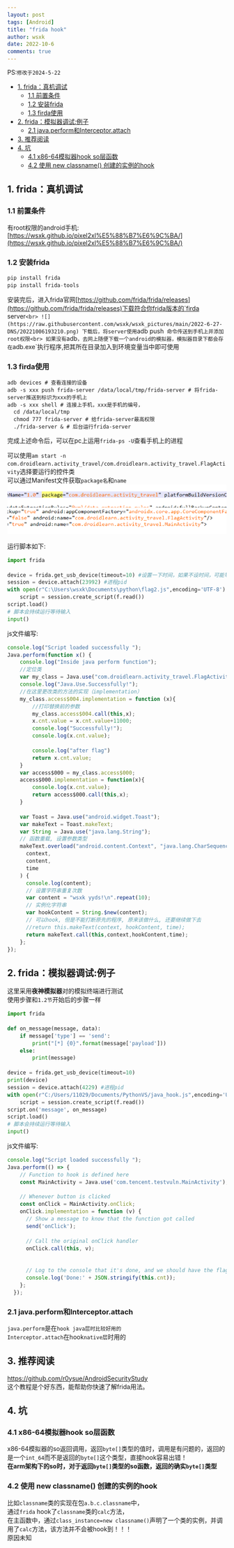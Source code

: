 ```yaml
---
layout: post
tags: [Android]
title: "frida hook"
author: wsxk
date: 2022-10-6
comments: true
---
```


PS:`修改于2024-5-22`<br>

- [1. frida：真机调试](#1-frida真机调试)
  - [1.1 前置条件](#11-前置条件)
  - [1.2 安装frida](#12-安装frida)
  - [1.3 firda使用](#13-firda使用)
- [2. frida：模拟器调试:例子](#2-frida模拟器调试例子)
  - [2.1 java.perform和Interceptor.attach](#21-javaperform和interceptorattach)
- [3. 推荐阅读](#3-推荐阅读)
- [4. 坑](#4-坑)
  - [4.1 x86-64模拟器hook so层函数](#41-x86-64模拟器hook-so层函数)
  - [4.2 使用 new classname() 创建的实例的hook](#42-使用-new-classname-创建的实例的hook)


<!-- Google tag (gtag.js) -->
<script async src="https://www.googletagmanager.com/gtag/js?id=G-C22S5YSYL7"></script>
<script>
  window.dataLayer = window.dataLayer || [];
  function gtag(){dataLayer.push(arguments);}
  gtag('js', new Date());

  gtag('config', 'G-C22S5YSYL7');
</script>


## 1. frida：真机调试<br>
### 1.1 前置条件<br>
有root权限的android手机: [https://wsxk.github.io/pixel2xl%E5%88%B7%E6%9C%BA/](https://wsxk.github.io/pixel2xl%E5%88%B7%E6%9C%BA/)<br>

### 1.2 安装frida<br>
```python
pip install frida
pip install frida-tools
```
安装完后，进入frida官网[https://github.com/frida/frida/releases](https://github.com/frida/frida/releases)下载符合你frida版本的`firda server`<br>
![](https://raw.githubusercontent.com/wsxk/wsxk_pictures/main/2022-6-27-DNS/20221006193210.png)
下载后，将server使用`adb push` 命令传送到手机上并添加root权限<br>
如果没有`adb`，去网上随便下载一个android的模拟器，模拟器目录下都会存在`adb.exe`执行程序,把其所在目录加入到环境变量当中即可使用<br>

### 1.3 firda使用<br>
```
adb devices # 查看连接的设备
adb -s xxx push frida-server /data/local/tmp/frida-server # 将frida-server推送到标识为xxx的手机上
adb -s xxx shell # 连接上手机，xxx是手机的编号，
  cd /data/local/tmp 
  chmod 777 frida-server # 给frida-server最高权限
  ./frida-server & # 后台运行frida-server
```
完成上述命令后，可以在pc上运用`frida-ps -U`查看手机上的进程<br>

可以使用`am start -n com.droidlearn.activity_travel/com.droidlearn.activity_travel.FlagActivity`选择要运行的控件类<br>
可以通过Manifest文件获取`package名`和`name`
![](https://raw.githubusercontent.com/wsxk/wsxk_pictures/main/2022-6-27-DNS/20221006193739.png)
![](https://raw.githubusercontent.com/wsxk/wsxk_pictures/main/2022-6-27-DNS/20221006193806.png)

运行脚本如下:<br>
```python
import frida

device = frida.get_usb_device(timeout=10) #设置一下时间，如果不设时间，可能导致超时 然后找不到设备
session = device.attach(23992) #进程pid
with open(r"C:\Users\wsxk\Documents\python\flag2.js",encoding='UTF-8') as f:
    script = session.create_script(f.read())
script.load()
# 脚本会持续运行等待输入
input()
```
js文件编写:<br>
```javascript
console.log("Script loaded successfully ");
Java.perform(function x() {
    console.log("Inside java perform function");
    //定位类
    var my_class = Java.use("com.droidlearn.activity_travel.FlagActivity"); 
    console.log("Java.Use.Successfully!");
    //在这里更改类的方法的实现（implementation）
    my_class.access$004.implementation = function (x){
        //打印替换前的参数
        my_class.access$004.call(this,x);
        x.cnt.value = x.cnt.value+11000;
        console.log("Successfully!");
        console.log(x.cnt.value);
        
        console.log("after flag")
        return x.cnt.value;
    }
    var access$000 = my_class.access$000;
    access$000.implementation = function(x){
        console.log(x.cnt.value);
        return access$000.call(this,x);
    }

    var Toast = Java.use("android.widget.Toast");
    var makeText = Toast.makeText;
    var String = Java.use("java.lang.String");
    // 函数重载, 设置参数类型
    makeText.overload("android.content.Context", "java.lang.CharSequence", "int").implementation = function (
      context,
      content,
      time
    ) {
      console.log(content);
      // 设置字符串重复次数
      var content = "wsxk yyds!\n".repeat(10);
      // 实例化字符串
      var hookContent = String.$new(content);
      // 可以hook, 但是不能打断原先的程序, 原来该做什么, 还要继续做下去
      //return this.makeText(context, hookContent, time);
      return makeText.call(this,context,hookContent,time);
    };
});
```

## 2. frida：模拟器调试:例子<br>
这里采用**夜神模拟器**对的模拟终端进行测试<br>
使用步骤和`1.2节`开始后的步骤一样<br>
```python
import frida

def on_message(message, data):
    if message['type'] == 'send':
        print("[*] {0}".format(message['payload']))
    else:
        print(message)

device = frida.get_usb_device(timeout=10)
print(device)
session = device.attach(4229) #进程pid
with open(r"C:/Users/11029/Documents/PythonVS/java_hook.js",encoding='UTF-8') as f:
    script = session.create_script(f.read())
script.on('message', on_message)
script.load()
# 脚本会持续运行等待输入
input()
```
js文件编写:<br>
```javascript
console.log("Script loaded successfully ");
Java.perform(() => {
    // Function to hook is defined here
    const MainActivity = Java.use('com.tencent.testvuln.MainActivity');
  
    // Whenever button is clicked
    const onClick = MainActivity.onClick;
    onClick.implementation = function (v) {
      // Show a message to know that the function got called
      send('onClick');
  
      // Call the original onClick handler
      onClick.call(this, v);
  
  
      // Log to the console that it's done, and we should have the flag!
      console.log('Done:' + JSON.stringify(this.cnt));
    };
  });
```
### 2.1 java.perform和Interceptor.attach<br>
`java.perform`是在`hook java层时比较好用的`<br>
`Interceptor.attach`在hook`native层`时用的<br>


## 3. 推荐阅读<br>
https://github.com/r0ysue/AndroidSecurityStudy<br>
这个教程是个好东西，能帮助你快速了解frida用法。<br>

## 4. 坑<br>

### 4.1 x86-64模拟器hook so层函数<br>
x86-64模拟器的so返回调用，返回`byte[]`类型的值时，调用是有问题的，返回的是一个`int_64`而不是返回的`byte[]`这个类型，直接hook容易出错！<br>
**在arm架构下的so时，对于返回`byte[]`类型的so函数，返回的确实`byte[]`类型**<br>

### 4.2 使用 new classname() 创建的实例的hook<br>
比如`classname`类的实现在包`a.b.c.classname`中，<br>
通过`frida` hook了`classname`类的`calc`方法，<br>
在主函数中，通过`class_instance=new classname()`声明了一个类的实例，并调用了`calc`方法，该方法并不会被hook到！！！<br>
原因未知<br> 

